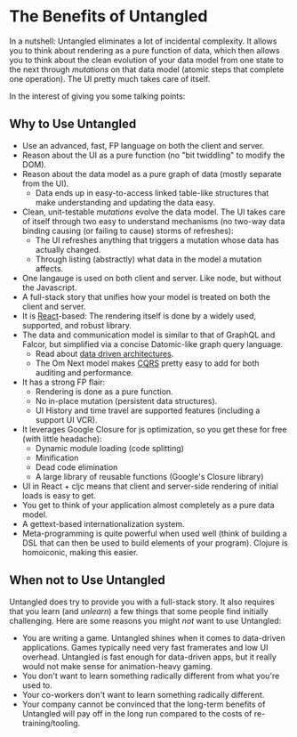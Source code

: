 # The Benefits of Untangled

In a nutshell: Untangled eliminates a lot of incidental complexity. It allows you to think
about rendering as a pure function of data, which then allows you to think about the
clean evolution of your data model from one state to the next through *mutations* on that
data model (atomic steps that complete one operation). The UI pretty much takes care
of itself.

In the interest of giving you some talking points:

## Why to Use Untangled

- Use an advanced, fast, FP language on both the client and server.
- Reason about the UI as a pure function (no "bit twiddling" to modify the DOM).
- Reason about the data model as a pure graph of data (mostly separate from the UI).
    - Data ends up in easy-to-access linked table-like structures that make understanding and updating the data easy.
- Clean, unit-testable *mutations* evolve the data model. The UI takes care of itself through two easy to understand
mechanisms (no two-way data binding causing (or failing to cause) storms of refreshes):
    - The UI refreshes anything that triggers a mutation whose data has actually changed.
    - Through listing (abstractly) what data in the model a mutation affects.
- One langauge is used on both client and server. Like node, but without the Javascript.
- A full-stack story that unifies how your model is treated on both the client and server.
- It is [React](https://facebook.github.io/react/)-based: The rendering itself is done by a widely used, supported, and robust library.
- The data and communication model is similar to that of GraphQL and Falcor, but simplified via a concise Datomic-like graph query language.
    - Read about [data driven architectures](https://medium.com/@env/demand-driven-development-relay-falcor-om-next-75818bd54ea1).
    - The Om Next model makes [CQRS](https://www.youtube.com/watch?v=qDNPQo9UmJA) pretty easy to add for both auditing and performance.
- It has a strong FP flair:
    - Rendering is done as a pure function.
    - No in-place mutation (persistent data structures).
    - UI History and time travel are supported features (including a support UI VCR).
- It leverages Google Closure for js optimization, so you get these for free (with little headache):
    - Dynamic module loading (code splitting)
    - Minification
    - Dead code elimination
    - A large library of reusable functions (Google's Closure library)
- UI in React + cljc means that client and server-side rendering of initial loads is easy to get.
- You get to think of your application almost completely as a pure data model.
- A gettext-based internationalization system.
- Meta-programming is quite powerful when used well (think of building a DSL that can then be used to build
elements of your program). Clojure is homoiconic, making this easier.

## When not to Use Untangled

Untangled does try to provide you with a full-stack story. It also requires that you learn
(and *unlearn*) a few things that some people find initially challenging. Here are some reasons
you might *not* want to use Untangled:

- You are writing a game. Untangled shines when it comes to data-driven applications. Games typically need very fast
  framerates and low UI overhead. Untangled is fast enough for data-driven apps, but it really would not make
  sense for animation-heavy gaming.
- You don't want to learn something radically different from what you're used to.
- Your co-workers don't want to learn something radically different.
- Your company cannot be convinced that the long-term benefits of Untangled will pay off in the long run compared to the
costs of re-training/tooling.

